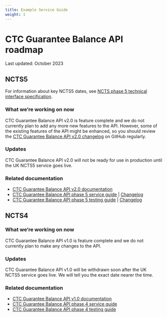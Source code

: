 ```yaml
---
title: Example Service Guide
weight: 1
---
```


# CTC Guarantee Balance API roadmap

Last updated: October 2023

## NCTS5

For information about key NCTS5 dates, see [NCTS phase 5 technical interface specification](/guides/ctc-traders-phase5-tis/#ncts5-key-dates).

### What we’re working on now

CTC Guarantee Balance API v2.0 is feature complete and we do not currently plan to add any more new features to the API. However, some of the existing features of the API might be enhanced, so you should review the [CTC Guarantee Balance API v2.0 changelog](https://github.com/hmrc/common-transit-convention-guarantee-balance/wiki/CTC-Guarantee-Balance-API-v2.0-changelog) on GitHub regularly.

### Updates

CTC Guarantee Balance API v2.0 will not be ready for use in production until the UK NCTS5 service goes live.

### Related documentation

- [CTC Guarantee Balance API v2.0 documentation](/api-documentation/docs/api/service/common-transit-convention-guarantee-balance/2.0)
- [CTC Guarantee Balance API phase 5 service guide](/guides/ctc-guarantee-balance-phase5-service-guide/) | [Changelog](https://github.com/hmrc/ctc-guarantee-balance-phase5-service-guide/wiki/CTC-Guarantee-Balance-API-phase-5-service-guide-changelog)
- [CTC Guarantee Balance API phase 5 testing guide](/guides/ctc-guarantee-balance-phase5-testing-guide/) | [Changelog](https://github.com/hmrc/ctc-guarantee-balance-phase5-testing-guide/wiki/CTC-Guarantee-Balance-API-phase-5-testing-guide-changelog)

## NCTS4

### What we’re working on now

CTC Guarantee Balance API v1.0 is feature complete and we do not currently plan to make any changes to the API.

### Updates

CTC Guarantee Balance API v1.0 will be withdrawn soon after the UK NCTS5 service goes live. We will tell you the exact date nearer the time.

### Related documentation

- [CTC Guarantee Balance API v1.0 documentation](/api-documentation/docs/api/service/common-transit-convention-guarantee-balance/1.0)
- [CTC Guarantee Balance API phase 4 service guide](/guides/ctc-guarantee-balance-service-guide/)
- [CTC Guarantee Balance API phase 4 testing guide](/guides/ctc-guarantee-balance-testing-guide/)
